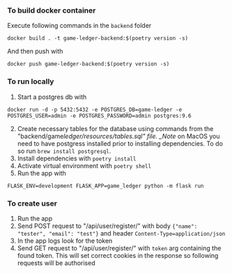 ### To build docker container

Execute following commands in the `backend` folder

```
docker build . -t game-ledger-backend:$(poetry version -s)
```

And then push with

```
docker push game-ledger-backend:$(poetry version -s)
```

### To run locally

1. Start a postgres db with

```
docker run -d -p 5432:5432 -e POSTGRES_DB=game-ledger -e POSTGRES_USER=admin -e POSTGRES_PASSWORD=admin postgres:9.6
```

2. Create necessary tables for the database using commands from the "backend/game*ledger/resources/tables.sql" file.
   \_Note* on MacOS you need to have postgress installed prior to installing dependencies. To do so run `brew install postgresql`.
3. Install dependencies with `poetry install`
4. Activate virtual environment with `poetry shell`
5. Run the app with

```
FLASK_ENV=development FLASK_APP=game_ledger python -m flask run
```

### To create user

1. Run the app
2. Send POST request to "/api/user/register/" with body `{"name": "tester", "email": "test"}` and header `Content-Type=application/json`
3. In the app logs look for the token
4. Send GET request to "/api/user/register/" with `token` arg containing the found token. This will set correct cookies in the response so following requests will be authorised
